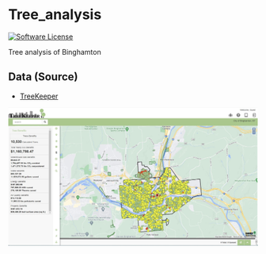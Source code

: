 # Tree_analysis
[![Software License](https://img.shields.io/badge/license-MIT-green.svg)](LICENSE)

Tree analysis of Binghamton

## Data (Source)
- [TreeKeeper](https://binghamtonny.treekeepersoftware.com/index.cfm?deviceWidth=1024)


![](image/tree.jpg)
